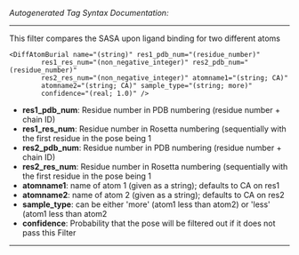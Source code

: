 _Autogenerated Tag Syntax Documentation:_

---
This filter compares the SASA upon ligand binding for two different atoms

```
<DiffAtomBurial name="(string)" res1_pdb_num="(residue_number)"
        res1_res_num="(non_negative_integer)" res2_pdb_num="(residue_number)"
        res2_res_num="(non_negative_integer)" atomname1="(string; CA)"
        atomname2="(string; CA)" sample_type="(string; more)"
        confidence="(real; 1.0)" />
```

-   **res1_pdb_num**: Residue number in PDB numbering (residue number + chain ID)
-   **res1_res_num**: Residue number in Rosetta numbering (sequentially with the first residue in the pose being 1
-   **res2_pdb_num**: Residue number in PDB numbering (residue number + chain ID)
-   **res2_res_num**: Residue number in Rosetta numbering (sequentially with the first residue in the pose being 1
-   **atomname1**: name of atom 1 (given as a string); defaults to CA on res1
-   **atomname2**: name of atom 2 (given as a string); defaults to CA on res2
-   **sample_type**: can be either 'more' (atom1 less than atom2) or 'less' (atom1 less than atom2
-   **confidence**: Probability that the pose will be filtered out if it does not pass this Filter

---
